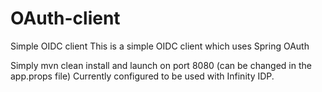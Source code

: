 # OAuth-client
Simple OIDC client
This is a simple OIDC client which uses Spring OAuth

Simply mvn clean install and launch on port 8080 (can be changed in the app.props file)
Currently configured to be used with Infinity IDP.
